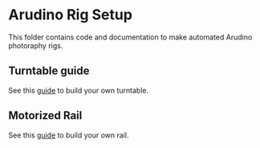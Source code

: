 # Arudino Rig Setup

This folder contains code and documentation to make automated Arudino photoraphy rigs.

## Turntable guide
See this [guide](Arduino/turntable.md) to build your own turntable.

## Motorized Rail
See this [guide](Arduino/rig.md) to build your own rail.
